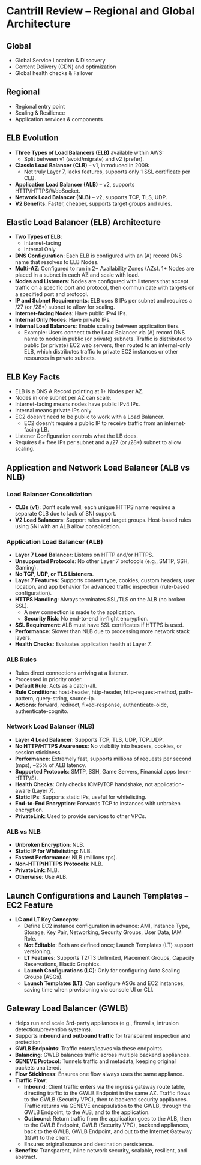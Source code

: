 # Cantrill Review – Regional and Global Architecture

## Global
- Global Service Location & Discovery
- Content Delivery (CDN) and optimization
- Global health checks & Failover

## Regional
- Regional entry point
- Scaling & Resilience
- Application services & components

## ELB Evolution
- **Three Types of Load Balancers (ELB)** available within AWS:
  - Split between v1 (avoid/migrate) and v2 (prefer).
- **Classic Load Balancer (CLB)** – v1, introduced in 2009:
  - Not truly Layer 7, lacks features, supports only 1 SSL certificate per CLB.
- **Application Load Balancer (ALB)** – v2, supports HTTP/HTTPS/WebSocket.
- **Network Load Balancer (NLB)** – v2, supports TCP, TLS, UDP.
- **V2 Benefits**: Faster, cheaper, supports target groups and rules.

## Elastic Load Balancer (ELB) Architecture
- **Two Types of ELB**:
  - Internet-facing
  - Internal Only
- **DNS Configuration**: Each ELB is configured with an (A) record DNS name that resolves to ELB Nodes.
- **Multi-AZ**: Configured to run in 2+ Availability Zones (AZs). 1+ Nodes are placed in a subnet in each AZ and scale with load.
- **Nodes and Listeners**: Nodes are configured with listeners that accept traffic on a specific port and protocol, then communicate with targets on a specified port and protocol.
- **IP and Subnet Requirements**: ELB uses 8 IPs per subnet and requires a /27 (or /28*) subnet to allow for scaling.
- **Internet-facing Nodes**: Have public IPv4 IPs.
- **Internal Only Nodes**: Have private IPs.
- **Internal Load Balancers**: Enable scaling between application tiers.
  - Example: Users connect to the Load Balancer via (A) record DNS name to nodes in public (or private) subnets. Traffic is distributed to public (or private) EC2 web servers, then routed to an internal-only ELB, which distributes traffic to private EC2 instances or other resources in private subnets.

## ELB Key Facts
- ELB is a DNS A Record pointing at 1+ Nodes per AZ.
- Nodes in one subnet per AZ can scale.
- Internet-facing means nodes have public IPv4 IPs.
- Internal means private IPs only.
- EC2 doesn’t need to be public to work with a Load Balancer.
  - EC2 doesn’t require a public IP to receive traffic from an internet-facing LB.
- Listener Configuration controls what the LB does.
- Requires 8+ free IPs per subnet and a /27 (or /28*) subnet to allow scaling.

## Application and Network Load Balancer (ALB vs NLB)

### Load Balancer Consolidation
- **CLBs (v1)**: Don’t scale well; each unique HTTPS name requires a separate CLB due to lack of SNI support.
- **V2 Load Balancers**: Support rules and target groups. Host-based rules using SNI with an ALB allow consolidation.

### Application Load Balancer (ALB)
- **Layer 7 Load Balancer**: Listens on HTTP and/or HTTPS.
- **Unsupported Protocols**: No other Layer 7 protocols (e.g., SMTP, SSH, Gaming).
- **No TCP, UDP, or TLS Listeners**.
- **Layer 7 Features**: Supports content type, cookies, custom headers, user location, and app behavior for advanced traffic inspection (rule-based configuration).
- **HTTPS Handling**: Always terminates SSL/TLS on the ALB (no broken SSL).
  - A new connection is made to the application.
  - **Security Risk**: No end-to-end in-flight encryption.
- **SSL Requirement**: ALB must have SSL certificates if HTTPS is used.
- **Performance**: Slower than NLB due to processing more network stack layers.
- **Health Checks**: Evaluates application health at Layer 7.

### ALB Rules
- Rules direct connections arriving at a listener.
- Processed in priority order.
- **Default Rule**: Acts as a catch-all.
- **Rule Conditions**: host-header, http-header, http-request-method, path-pattern, query-string, source-ip.
- **Actions**: forward, redirect, fixed-response, authenticate-oidc, authenticate-cognito.

### Network Load Balancer (NLB)
- **Layer 4 Load Balancer**: Supports TCP, TLS, UDP, TCP_UDP.
- **No HTTP/HTTPS Awareness**: No visibility into headers, cookies, or session stickiness.
- **Performance**: Extremely fast, supports millions of requests per second (mps), ~25% of ALB latency.
- **Supported Protocols**: SMTP, SSH, Game Servers, Financial apps (non-HTTP/S).
- **Health Checks**: Only checks ICMP/TCP handshake, not application-aware (Layer 7).
- **Static IPs**: Supports static IPs, useful for whitelisting.
- **End-to-End Encryption**: Forwards TCP to instances with unbroken encryption.
- **PrivateLink**: Used to provide services to other VPCs.

### ALB vs NLB
- **Unbroken Encryption**: NLB.
- **Static IP for Whitelisting**: NLB.
- **Fastest Performance**: NLB (millions rps).
- **Non-HTTP/HTTPS Protocols**: NLB.
- **PrivateLink**: NLB.
- **Otherwise**: Use ALB.

## Launch Configurations and Launch Templates – EC2 Feature
- **LC and LT Key Concepts**:
  - Define EC2 instance configuration in advance: AMI, Instance Type, Storage, Key Pair, Networking, Security Groups, User Data, IAM Role.
  - **Not Editable**: Both are defined once; Launch Templates (LT) support versioning.
  - **LT Features**: Supports T2/T3 Unlimited, Placement Groups, Capacity Reservations, Elastic Graphics.
  - **Launch Configurations (LC)**: Only for configuring Auto Scaling Groups (ASGs).
  - **Launch Templates (LT)**: Can configure ASGs and EC2 instances, saving time when provisioning via console UI or CLI.

## Gateway Load Balancer (GWLB)
- Helps run and scale 3rd-party appliances (e.g., firewalls, intrusion detection/prevention systems).
- Supports **inbound and outbound traffic** for transparent inspection and protection.
- **GWLB Endpoints**: Traffic enters/leaves via these endpoints.
- **Balancing**: GWLB balances traffic across multiple backend appliances.
- **GENEVE Protocol**: Tunnels traffic and metadata, keeping original packets unaltered.
- **Flow Stickiness**: Ensures one flow always uses the same appliance.
- **Traffic Flow**:
  - **Inbound**: Client traffic enters via the ingress gateway route table, directing traffic to the GWLB Endpoint in the same AZ. Traffic flows to the GWLB (Security VPC), then to backend security appliances. Traffic returns via GENEVE encapsulation to the GWLB, through the GWLB Endpoint, to the ALB, and to the application.
  - **Outbound**: Return traffic from the application goes to the ALB, then to the GWLB Endpoint, GWLB (Security VPC), backend appliances, back to the GWLB, GWLB Endpoint, and out to the Internet Gateway (IGW) to the client.
  - Ensures original source and destination persistence.
- **Benefits**: Transparent, inline network security, scalable, resilient, and abstract.